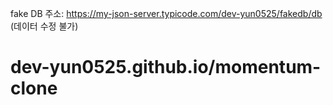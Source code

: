fake DB 주소: https://my-json-server.typicode.com/dev-yun0525/fakedb/db
(데이터 수정 불가)

# dev-yun0525.github.io/momentum-clone
